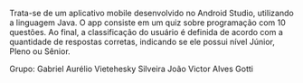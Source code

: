 Trata-se de um aplicativo mobile desenvolvido no Android Studio, utilizando a linguagem Java. O app consiste em um quiz sobre programação com 10 questões. Ao final, a classificação do usuário é definida de acordo com a quantidade de respostas corretas, indicando se ele possui nível Júnior, Pleno ou Sênior.

Grupo:
Gabriel Aurélio Vietehesky Silveira
João Victor Alves Gotti
